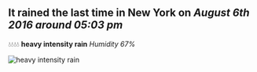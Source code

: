 ## It rained the last time in New York on *August 6th 2016 around 05:03 pm*
💧💧💧💧  **heavy intensity rain** *Humidity 67%*

![heavy intensity rain](http://openweathermap.org/img/w/10d.png)

